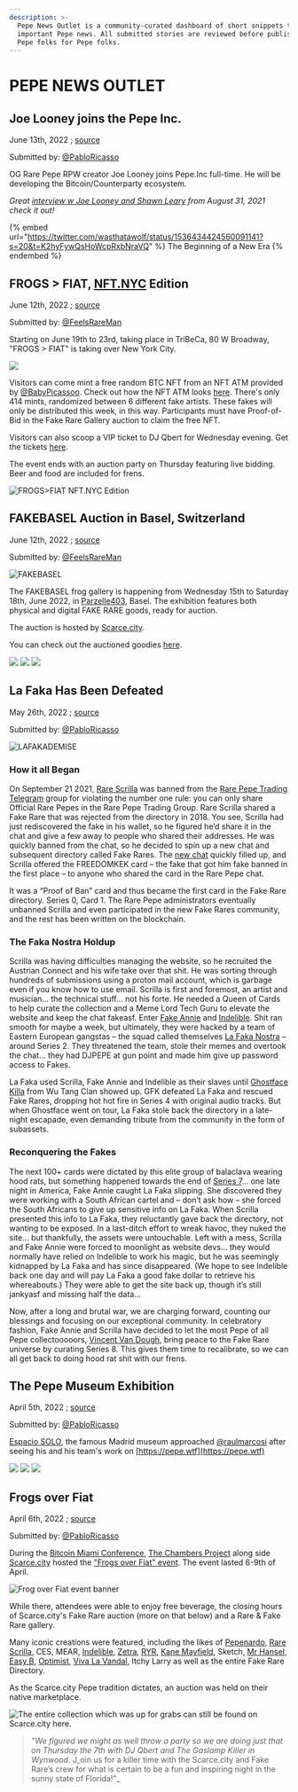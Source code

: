 ```yaml
---
description: >-
  Pepe News Outlet is a community-curated dashboard of short snippets to most
  important Pepe news. All submitted stories are reviewed before publishing. By
  Pepe folks for Pepe folks.
---
```


# PEPE NEWS OUTLET

## Joe Looney joins the Pepe Inc.

June 13th, 2022 ; [source](https://twitter.com/Vince\_Van\_Dough/status/1536425389245054976?s=20\&t=K2hyFywQsHoWcpRxbNraVQ)

Submitted by: [@PabloRicasso](https://twitter.com/PabloRicasso)

OG Rare Pepe RPW creator Joe Looney joins Pepe.Inc full-time. He will be developing the Bitcoin/Counterparty ecosystem.&#x20;

_Great_ [_interview w Joe Looney and Shawn Leary_](https://www.youtube.com/watch?v=A1y4CDOtvos\&ab\_channel=NFTCulture) _from August 31, 2021 check it out!_&#x20;

{% embed url="https://twitter.com/wasthatawolf/status/1536434424560091141?s=20&t=K2hyFywQsHoWcpRxbNraVQ" %}
The Beginning of a New Era
{% endembed %}

## FROGS > FIAT, [NFT.NYC](https://www.nft.nyc/) Edition

June 12th, 2022 ; [source](https://twitter.com/ScrillaVentura/status/1536010933797003270?s=20\&t=Vdx1MxUGJEyQR3pv1OGQSQ)

Submitted by: [@FeelsRareMan](https://twitter.com/FeelsRareMan)

Starting on June 19th to 23rd, taking place in TriBeCa, 80 W Broadway, "FROGS > FIAT" is taking over New York City.

![](https://user-images.githubusercontent.com/106767091/173698571-8fc2c195-9ce7-4794-97c8-9cda5b870656.png)

Visitors can come mint a free random BTC NFT from an NFT ATM provided by [@BabyPicassoo](https://twitter.com/BabyPicassoo). Check out how the NFT ATM looks [here](https://twitter.com/IrlMint/status/1536029289828818944?s=20\&t=PKjaZg5EiktvibjYJ\_IZLw). There's only 414 mints, randomized between 6 different fake artists. These fakes will only be distributed this week, in this way. Participants must have Proof-of-Bid in the Fake Rare Gallery auction to claim the free NFT.

Visitors can also scoop a VIP ticket to DJ Qbert for Wednesday evening. Get the tickets [here](https://scarce.city/sales/FOVRFNYC).

The event ends with an auction party on Thursday featuring live bidding. Beer and food are included for frens.

![FROGS>FIAT NFT.NYC Edition](../../.gitbook/assets/FROGSOVRFIAT.jpeg)

## FAKEBASEL Auction in Basel, Switzerland

June 12th, 2022 ; [source](https://twitter.com/fabooowy/status/1535409554271391745?s=20\&t=FTy-b7BqfbfCxILHSAivMg)

Submitted by: [@FeelsRareMan](https://twitter.com/FeelsRareMan)

![FAKEBASEL](https://user-images.githubusercontent.com/106767091/173697094-aa7c654b-c89c-43ee-a1b7-a4ecd8947fb0.gif)

The FAKEBASEL frog gallery is happening from Wednesday 15th to Saturday 18th, June 2022, in [Parzelle403](https://www.parzelle403.ch/FAKE-BASEL), Basel. The exhibition features both physical and digital FAKE RARE goods, ready for auction.

The auction is hosted by [Scarce.city](https://scarce.city/).

You can check out the auctioned goodies [here](https://scarce.city/collections/fake-basel-22).

![](<../../.gitbook/assets/2022-06-13 12.40.49.jpg>) ![](<../../.gitbook/assets/2022-06-13 12.41.45.jpg>) ![](<../../.gitbook/assets/2022-06-13 12.41.18.jpg>)

## La Faka Has Been Defeated

May 26th, 2022 ; [source](https://fakeraredirectory.com/la-faka-has-been-defeated/)

Submitted by: [@PabloRicasso](https://twitter.com/PabloRicasso)

![LAFAKADEMISE](<../../.gitbook/assets/LAFAKADEMISE (1).jpeg>)

### How it all Began

On September 21 2021, [Rare Scrilla](https://pepe.wtf/artists/Rare-Scrilla) was banned from the [Rare Pepe Trading Telegram](https://t.me/joinchat/QJdrG2ehHAfk5lKw) group for violating the number one rule: you can only share Official Rare Pepes in the Rare Pepe Trading Group. Rare Scrilla shared a Fake Rare that was rejected from the directory in 2018. You see, Scrilla had just rediscovered the fake in his wallet, so he figured he’d share it in the chat and give a few away to people who shared their addresses. He was quickly banned from the chat, so he decided to spin up a new chat and subsequent directory called Fake Rares. The [new chat](https://t.me/OFFICIALFAKERARES) quickly filled up, and Scrilla offered the FREEDOMKEK card – the fake that got him fake banned in the first place – to anyone who shared the card in the Rare Pepe chat.&#x20;

It was a “Proof of Ban” card and thus became the first card in the Fake Rare directory. Series 0, Card 1. The Rare Pepe administrators eventually unbanned Scrilla and even participated in the new Fake Rares community, and the rest has been written on the blockchain.

### The Faka Nostra Holdup&#x20;

Scrilla was having difficulties managing the website, so he recruited the Austrian Connect and his wife take over that shit. He was sorting through hundreds of submissions using a proton mail account, which is garbage even if you know how to use email. Scrilla is first and foremost, an artist and musician… the technical stuff… not his forte. He needed a Queen of Cards to help curate the collection and a Meme Lord Tech Guru to elevate the website and keep the chat fakeasf. Enter [Fake Annie](https://pepe.wtf/artists/Fake-Annie) and [Indelible](https://pepe.wtf/artists/Indelible). Shit ran smooth for maybe a week, but ultimately, they were hacked by a team of Eastern European gangstas – the squad called themselves [La Faka Nostra](https://twitter.com/LaFakaNostra) – around Series 2. They threatened the team, stole their memes and overtook the chat… they had DJPEPE at gun point and made him give up password access to Fakes.

La Faka used Scrilla, Fake Annie and Indelible as their slaves until [Ghostface Killa](https://twitter.com/GhostfaceKillah) from Wu Tang Clan showed up. GFK defeated La Faka and rescued Fake Rares, dropping hot hot fire in Series 4 with original audio tracks. But when Ghostface went on tour, La Faka stole back the directory in a late-night escapade, even demanding tribute from the community in the form of subassets.

### Reconquering the Fakes

The next 100+ cards were dictated by this elite group of balaclava wearing hood rats, but something happened towards the end of [Series 7](https://pepe.wtf/new/collections/Fake-Rares)… one late night in America, Fake Annie caught La Faka slipping. She discovered they were working with a South African cartel and – don’t ask how – she forced the South Africans to give up sensitive info on La Faka. When Scrilla presented this info to La Faka, they reluctantly gave back the directory, not wanting to be exposed. In a last-ditch effort to wreak havoc, they nuked the site… but thankfully, the assets were untouchable. Left with a mess, Scrilla and Fake Annie were forced to moonlight as website devs… they would normally have relied on Indelible to work his magic, but he was seemingly kidnapped by La Faka and has since disappeared. (We hope to see Indelible back one day and will pay La Faka a good fake dollar to retrieve his whereabouts.) They were able to get the site back up, though it’s still jankyasf and missing half the data…

Now, after a long and brutal war, we are charging forward, counting our blessings and focusing on our exceptional community. In celebratory fashion, Fake Annie and Scrilla have decided to let the most Pepe of all Pepe collectooooors, [Vincent Van Dough](https://pepe.wtf/artists/VVD), bring peace to the Fake Rare universe by curating Series 8. This gives them time to recalibrate, so we can all get back to doing hood rat shit with our frens.

## The Pepe Museum Exhibition

April 5th, 2022 ; [source](https://twitter.com/raulmarcosl/status/1511461112293769237?s=20\&t=DvTSKR6GTIVNkzhULOwCDA)

Submitted by: [@PabloRicasso](https://twitter.com/PabloRicasso)

[Espacio SOLO](https://coleccionsolo.com/), the famous Madrid museum approached [@raulmarcosi](https://twitter.com/raulmarcosl) after seeing his and his team's work on [https://pepe.wtf](https://pepe.wtf)

![](../../.gitbook/assets/FPnIdfIXoAExMdd.jfif) ![](../../.gitbook/assets/FPnIhWMX0AAl51a.jfif) ![](../../.gitbook/assets/FPnIiXRX0AQgiNM.jfif)

## Frogs over Fiat

April 6th, 2022 ; [source](https://thechambersproject.com/frogs-over-fiat/)

Submitted by: [@PabloRicasso](https://twitter.com/PabloRicasso)

During the [Bitcoin Miami Conference](https://b.tc/conference/), [The Chambers Project](https://thechambersproject.com/) along side [Scarce.city](https://scarce.city/) hosted the ["Frogs over Fiat" event](https://www.eventbrite.com/e/frogs-over-fiat-tickets-308377715047). The event lasted 6-9th of April.

![Frog over Fiat event banner](<../../.gitbook/assets/frog over fiat.png>)

While there, attendees were able to enjoy free beverage, the closing hours of Scarce.city's Fake Rare auction (more on that below) and a Rare & Fake Rare gallery.

Many iconic creations were featured, including the likes of [Pepenardo](https://pepe.wtf/artists/Pepenardo), [Rare Scrilla](https://pepe.wtf/artists/Rare-Scrilla), CES, MEAR, [Indelible](https://pepe.wtf/artists/Indelible), [Zetra](https://pepe.wtf/artists/ZETRA), [RYR](https://pepe.wtf/artists/RYR), [Kane Mayfield](https://pepe.wtf/artists/Kane-Mayfield), Sketch, [Mr Hansel](https://pepe.wtf/artists/Mr-Hansel), [Easy B](https://pepe.wtf/artists/Easy-B), [Optimist](https://pepe.wtf/artists/Optimist), [Viva La Vandal](https://pepe.wtf/artists/Viva-La-Vandal), Itchy Larry as well as the entire Fake Rare Directory.

As the Scarce.city Pepe tradition dictates, an auction was held on their native marketplace.

![The entire collection which was up for grabs can still be found on Scarce.city here.](<../../.gitbook/assets/Screenshot 2022-04-14 121722.png>)

> _"We figured we might as well throw a party so we are doing just that on Thursday the 7th with DJ Qbert and The Gaslamp Killer in Wynwood._ J\_oin us for a killer time with the Scarce.city and Fake Rare’s crew for what is certain to be a fun and inspiring night in the sunny state of Florida!"\_

##
